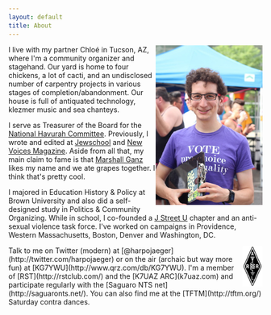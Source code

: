 ```yaml
---
layout: default
title: About
---
```

<div style="float:right;width:42%;"><img alt="Harpo at Denver PrideFest 2014, canvassing for NARAL Pro-Choice Colorado" src="/assets/media/jekyll/images/2014-08-21/me.jpg" /></div>
I live with my partner Chloé in Tucson, AZ, where I'm a community organizer and stagehand.  Our yard is home to four chickens, a lot of cacti, and an undisclosed number of carpentry projects in various stages of completion/abandonment.  Our house is full of antiquated technology, klezmer music and sea chanteys.

I serve as Treasurer of the Board for the [National Havurah Committee](http://havurah.org).  Previously, I wrote and edited at [Jewschool](http://jewschool.com) and [New Voices Magazine](http:///newvoicesmag.org).  Aside from all that, my main claim to fame is that [Marshall Ganz](http://marshallganz.com/) likes my name and we ate grapes together.  I think that's pretty cool.

I majored in Education History & Policy at Brown University and also did a self-designed study in Politics & Community Organizing.  While in school, I co-founded a [J Street U](http://jstreetu.org) chapter and an anti-sexual violence task force.  I've worked on campaigns in Providence, Western Massachusetts, Boston, Denver and Washington, DC.

<div style="float:right;width:40px;"><img alt="American Radio Relay League logo" src="/assets/media/jekyll/images/about/arrl_logo.gif" /></div>
Talk to me on Twitter (modern) at [@harpojaeger](http://twitter.com/harpojaeger) or on the air (archaic but way more fun) at [KG7YWU](http://www.qrz.com/db/KG7YWU).  I'm a member of [RST](http://rstclub.com/) and the [K7UAZ ARC](k7uaz.com) and participate regularly with the [Saguaro NTS net](http://saguaronts.net/).  You can also find me at the [TFTM](http://tftm.org/) Saturday contra dances.
